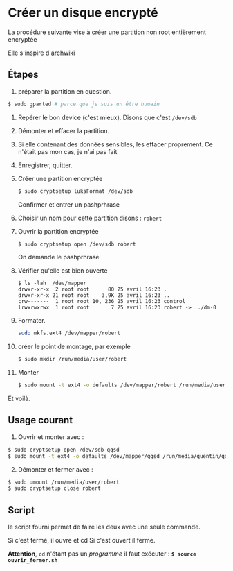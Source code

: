 # Créer un disque encrypté

La procédure suivante vise à créer une partition non root entièrement encryptée

Elle s'inspire d'[archwiki](https://wiki.archlinux.org/index.php/Dm-crypt/Encrypting_a_non-root_file_system)

## Étapes

1. préparer la partition en question.

  ```bash
  $ sudo gparted # parce que je suis un être humain
  ```

  1. Repérer le bon device (c'est mieux). Disons que c'est `/dev/sdb`
  2. Démonter et effacer la partition.
  3. Si elle contenant des données sensibles, les effacer proprement. Ce n'était
      pas mon cas, je n'ai pas fait
  4. Enregistrer, quitter.
2. Créer une partition encryptée


    ```bash
    $ sudo cryptsetup luksFormat /dev/sdb
    ```

    Confirmer et entrer un pashprhrase

3.  Choisir un nom pour cette partition disons : `robert`
4.  Ouvrir la partition encryptée

      ```bash
      $ sudo cryptsetup open /dev/sdb robert
      ```

      On demande le pashprhrase

5. Vérifier qu'elle est bien ouverte

    ```
    $ ls -lah  /dev/mapper
    drwxr-xr-x  2 root root      80 25 avril 16:23 .
    drwxr-xr-x 21 root root    3,9K 25 avril 16:23 ..
    crw-------  1 root root 10, 236 25 avril 16:23 control
    lrwxrwxrwx  1 root root       7 25 avril 16:23 robert -> ../dm-0
    ```


6. Formater.

    ```bash
    sudo mkfs.ext4 /dev/mapper/robert
    ```

7.  créer le point de montage, par exemple

    ```bash
    $ sudo mkdir /run/media/user/robert
    ```

8. Monter

    ```bash
    $ sudo mount -t ext4 -o defaults /dev/mapper/robert /run/media/user/robert
    ```

Et voilà.

## Usage courant

1. Ouvrir et monter avec :

```bash
$ sudo cryptsetup open /dev/sdb qqsd
$ sudo mount -t ext4 -o defaults /dev/mapper/qqsd /run/media/quentin/qqsd
```

2. Démonter et fermer avec :

```bash
$ sudo umount /run/media/user/robert
$ sudo cryptsetup close robert
```

## Script

le script fourni permet de faire les deux avec une seule commande.

Si c'est fermé, il ouvre et cd
Si c'est ouvert il ferme.

**Attention**, `cd` n'étant pas un _programme_ il faut exécuter :
**`$ source ouvrir_fermer.sh`**
